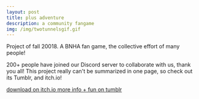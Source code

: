 ```yaml
---
layout: post
title: plus adventure
description: a community fangame
img: /img/twotunnelsgif.gif
---
```


Project of fall 20018. A BNHA fan game, the collective effort of many people!

200+ people have joined our Discord server to collaborate with us, thank you all!
This project really can't be summarized in one page, so check out its Tumblr, and itch.io!

<a href="https://melissaran.itch.io/plus-adventure">
<span class="biglink">
    download on itch.io
</span>
</a>

<a href="https://plusadventure.tumblr.com">
<span class="biglink">
    more info + fun on tumblr
</span>
</a>

<div class="img_row">
	<img class="col two" src="https://66.media.tumblr.com/0a409222e24e8ca9981a178319bd3f2f/tumblr_pgly9jAPgt1xd50f0o4_640.gif" alt="" title="screenshot"/>
	<img class="col one" src="https://66.media.tumblr.com/b93206aff41798d2f61dad3364316767/tumblr_pi25po0i4A1xd50f0o2_r1_400.gif" alt="" title="screenshot"/>
</div>
<div class="img_row">
	<img class="col three" src="https://66.media.tumblr.com/f1ed1296caea28bc0e781d31a33d6663/tumblr_pgz7ryYq041xd50f0o1_500.gif" alt="" title="screenshot"/>
</div>
<div class="img_row">
	<img class="col three" src="https://66.media.tumblr.com/b8b5c9af1ae7772811a4f03056915964/tumblr_pi25po0i4A1xd50f0o4_r1_1280.gif" alt="" title="screenshot"/>
</div>

<div class="img_row">
	<img class="col one" src="https://66.media.tumblr.com/d6519fbedd22cb03c201384ba3c7ddc1/tumblr_peewbj3lv81xd50f0o1_640.gif" alt="" title="screenshot"/>
	<img class="col one" src="https://66.media.tumblr.com/f0a492a02986b60c5cf70ce50abb77ee/tumblr_pfwce6hhrD1xd50f0o4_r1_640.gif" alt="" title="screenshot"/>
	<img class="col one" src="https://66.media.tumblr.com/9e5d92ac2c84749806fa1446053de051/tumblr_peewbj3lv81xd50f0o3_1280.gif" alt="" title="screenshot"/>
</div>
